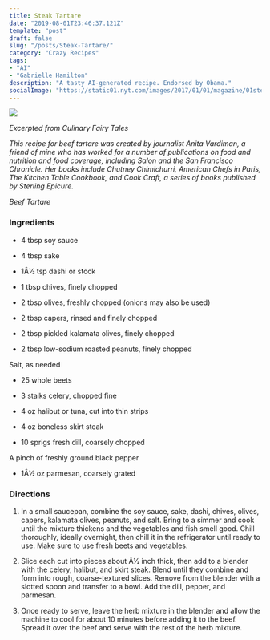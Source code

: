 ```yaml
---
title: Steak Tartare
date: "2019-08-01T23:46:37.121Z"
template: "post"
draft: false
slug: "/posts/Steak-Tartare/"
category: "Crazy Recipes"
tags:
- "AI"
- "Gabrielle Hamilton"
description: "A tasty AI-generated recipe. Endorsed by Obama."
socialImage: "https://static01.nyt.com/images/2017/01/01/magazine/01steak-tartare/01steak-tartare-videoSixteenByNineJumbo1600.jpg"
---
```


![](https://static01.nyt.com/images/2017/01/01/magazine/01steak-tartare/01steak-tartare-videoSixteenByNineJumbo1600.jpg)

*Excerpted from Culinary Fairy Tales*

*This recipe for beef tartare was created by journalist Anita Vardiman, a friend of mine who has worked for a number of publications on food and nutrition and food coverage, including Salon and the San Francisco Chronicle. Her books include Chutney Chimichurri, American Chefs in Paris, The Kitchen Table Cookbook, and Cook Craft, a series of books published by Sterling Epicure.*

*Beef Tartare*
### Ingredients

* 4 tbsp soy sauce

* 4 tbsp sake

* 1Â½ tsp dashi or stock

* 1 tbsp chives, finely chopped

* 2 tbsp olives, freshly chopped (onions may also be used)

* 2 tbsp capers, rinsed and finely chopped

* 2 tbsp pickled kalamata olives, finely chopped

* 2 tbsp low-sodium roasted peanuts, finely chopped

Salt, as needed

* 25 whole beets

* 3 stalks celery, chopped fine

* 4 oz halibut or tuna, cut into thin strips

* 4 oz boneless skirt steak

* 10 sprigs fresh dill, coarsely chopped

A pinch of freshly ground black pepper

* 1Â½ oz parmesan, coarsely grated
### Directions

1. In a small saucepan, combine the soy sauce, sake, dashi, chives, olives, capers, kalamata olives, peanuts, and salt. Bring to a simmer and cook until the mixture thickens and the vegetables and fish smell good. Chill thoroughly, ideally overnight, then chill it in the refrigerator until ready to use. Make sure to use fresh beets and vegetables.

1. Slice each cut into pieces about Â½ inch thick, then add to a blender with the celery, halibut, and skirt steak. Blend until they combine and form into rough, coarse-textured slices. Remove from the blender with a slotted spoon and transfer to a bowl. Add the dill, pepper, and parmesan.

1. Once ready to serve, leave the herb mixture in the blender and allow the machine to cool for about 10 minutes before adding it to the beef. Spread it over the beef and serve with the rest of the herb mixture.

